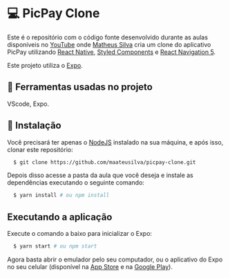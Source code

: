 # :computer: PicPay Clone

Este é o repositório com o código fonte desenvolvido durante as aulas disponíveis no [YouTube](https://youtu.be/0CraBZHejKI) onde [Matheus Silva](https://github.com/maateusilva) cria um clone do aplicativo PicPay utilizando [React Native](https://reactnative.dev/docs/getting-started), [Styled Components](https://styled-components.com/) e [React Navigation 5](https://reactnavigation.org/docs/getting-started).

Este projeto utiliza o [Expo](https://expo.io/).

## :wrench: Ferramentas usadas no projeto

VScode, Expo.

## :wrench: Instalação

Você precisará ter apenas o [NodeJS](https://nodejs.org) instalado na sua máquina, e após isso, clonar este repositório:
```sh
  $ git clone https://github.com/maateusilva/picpay-clone.git
```

Depois disso acesse a pasta da aula que você deseja e instale as dependências executando o seguinte comando:
```sh
  $ yarn install # ou npm install
```

## Executando a aplicação

Execute o comando a baixo para inicializar o Expo:
```sh
  $ yarn start # ou npm start
```

Agora basta abrir o emulador pelo seu computador, ou o aplicativo do Expo no seu celular (disponível na [App Store](https://apps.apple.com/br/app/expo-client/id982107779) e na [Google Play](https://play.google.com/store/apps/details?id=host.exp.exponent&hl=pt_BR)).